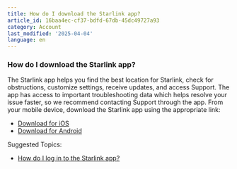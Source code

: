 ```yaml
---
title: How do I download the Starlink app?
article_id: 16baa4ec-cf37-bdfd-67db-45dc49727a93
category: Account
last_modified: '2025-04-04'
language: en
---
```


### How do I download the Starlink app?
The Starlink app helps you find the best location for Starlink, check for obstructions, customize settings, receive updates, and access Support. The app has access to important troubleshooting data which helps resolve your issue faster, so we recommend contacting Support through the app.
From your mobile device, download the Starlink app using the appropriate link:
  * [Download for iOS](https://www.starlink.com/support/article/<https:/apps.apple.com/us/app/starlink/id1537177988>)
  * [Download for Android](https://www.starlink.com/support/article/<https:/play.google.com/store/apps/details?id=com.starlink.mobile>)


Suggested Topics: 
  * [How do I log in to the Starlink app?](https://www.starlink.com/support/article/<https:/www.starlink.com/support/article/0de9ffaf-1e3e-6fd2-cc0c-6636c41455a0>)